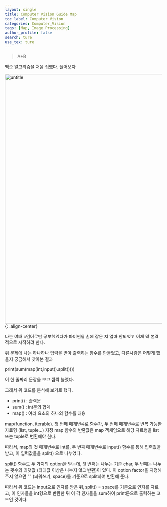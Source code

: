 ```yaml
---
layout: single
title: Computer Vision Guide Map
toc_label: Computer Vision
categories: Computer_Vision
tags: [Map, Image Processing]
author_profile: false
search: ture
use_tex: ture
---
```


> A+B

백준 알고리즘을 처음 접했다.
풀어보자

<img width="800" alt="untitle" src="https://github.com/user-attachments/assets/1a80df9b-fcc2-4d37-b645-d6158791a18d">{: .align-center}

나는 여태 c언어로만 공부했었다가
파이썬을 손에 잡은 지 얼마 안되었고
이제 막 본격적으로 시작하려 한다.

위 문제에 나는
하나하나 입력을 받아 출력하는 함수를 만들었고,
다른사람은 어떻게 했을지 궁금해서 찾아본 결과

print(sum(map(int,input().split())))

이 한 줄짜리 문장을 보고 깜짝 놀랬다.

그래서 위 코드를 분석해 보기로 했다.

- print() : 출력문
- sum() : int문의 합계
- map() : 여러 요소의 하나의 함수를 대응
  
map(function, iterable).
첫 번째 매개변수로 함수가,
두 번째 매개변수로 반복 가능한 자료형 (list, tuple...) 지정
map 함수의 반환값은 map 객체임으로 해당 자료형을 list 또는 tuple로 변환해야 한다.

따라서, map의 첫 매개변수로 int를,
두 번째 매개변수로 input() 함수를 통해 입력값을 받고,
이 입력값들을 split() 으로 나누었다.

split() 함수도 두 가지의 option을 받는데,
첫 번째는 나누는 기준 char,
두 번째는 나누는 횟수의 최댓값 (최대값 이상은 나누지 않고 반환)이 있다.
이 option factor을 지정해 주지 않으면 ' ' (띄워쓰기, space)를 기준으로 split하여 반환해 준다.

따라서 위 코드는
input으로 인자를 받은 뒤,
split() = space를 기준으로 인자를 자르고,
이 인자들을 int형으로 반환한 뒤
이 각 인자들을 sum하여 print문으로 출력하는 코드인 것이다.